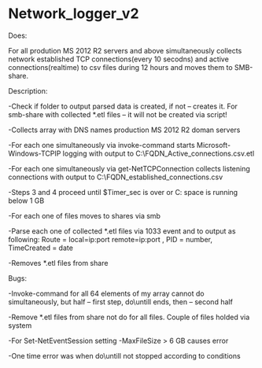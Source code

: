 # Network_logger_v2

Does:

For all prodution MS 2012 R2 servers and above simultaneously collects network established TCP connections(every 10 secodns) and active connections(realtime) to csv files during 12 hours and moves them to SMB-share.

Description:

-Check if folder to output parsed data is created, if not – creates it. For smb-share with collected *.etl files – it will not be created via script!

-Collects array with DNS names production MS 2012 R2 doman servers 

-For each one simultaneously via invoke-command starts Microsoft-Windows-TCPIP logging with output to C:\FQDN_Active_connections.csv.etl

-For each one simultaneously via get-NetTCPConnection collects listening connections with output to C:\FQDN_established_connections.csv

-Steps 3 and 4 proceed until $Timer_sec is over or C: space is running below 1 GB

-For each one of files moves to shares via smb

-Parse each one of collected *.etl files via 1033 event and to output as following: Route = local=ip:port remote=ip:port , PID = number, TimeCreated = date

-Removes *.etl files from share

Bugs:

-Invoke-command for all 64 elements of my array cannot do simultaneously, but half – first step, do\untill ends, then – second half

-Remove *.etl files from share not do for all files. Couple of files holded via system

-For Set-NetEventSession setting -MaxFileSize > 6 GB causes error

-One time error was when do\untill not stopped according to conditions
